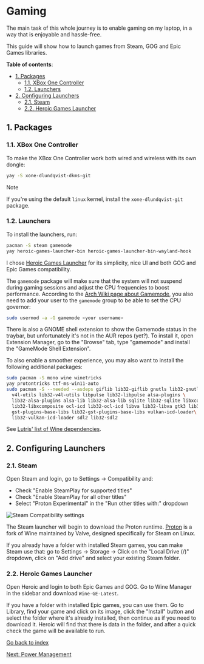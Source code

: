 # Gaming

The main task of this whole journey is to enable gaming on my laptop, in a way
that is enjoyable and hassle-free.

This guide will show how to launch games from Steam, GOG and Epic Games libraries.

**Table of contents**:

<!-- TOC -->
- [1. Packages](#1-packages)
  - [1.1. XBox One Controller](#11-xbox-one-controller)
  - [1.2. Launchers](#12-launchers)
- [2. Configuring Launchers](#2-configuring-launchers)
  - [2.1. Steam](#21-steam)
  - [2.2. Heroic Games Launcher](#22-heroic-games-launcher)
<!-- /TOC -->

## 1. Packages

### 1.1. XBox One Controller

To make the XBox One Controller work both wired and wireless with its own dongle:

```bash
yay -S xone-dlundqvist-dkms-git
```

> [!NOTE]
>
> If you're using the default `linux` kernel, install the `xone-dlundqvist-git`
>package.

### 1.2. Launchers

To install the launchers, run:

```bash
pacman -S steam gamemode
yay heroic-games-launcher-bin heroic-games-launcher-bin-wayland-hook
```

I chose [Heroic Games Launcher](https://github.com/Heroic-Games-Launcher/HeroicGamesLauncher)
for its simplicity, nice UI and both GOG and Epic Games compatibility.

The `gamemode` package will make sure that the system will not suspend
during gaming sessions and adjust the CPU frequencies to boost performance.
According to the [Arch Wiki page about Gamemode](https://wiki.archlinux.org/title/Gamemode),
you also need to add your user to the `gamemode` group to be able to set
the CPU governor:

```bash
sudo usermod -a -G gamemode <your username>
```

There is also a GNOME shell extension to show the Gamemode
status in the traybar, but unfortunately it's not in the AUR repos (yet?).
To install it, open Extension Manager, go to the "Browse" tab, type "gamemode"
and install the "GameMode Shell Extension".

To also enable a smoother experience, you may also want to install the following
additional packages:

<!-- TODO -->
<!-- https://aur.archlinux.org/packages/wine-staging-wow64 -->

```bash
sudo pacman -S mono wine winetricks
yay protontricks ttf-ms-win11-auto
sudo pacman -S --needed --asdeps giflib lib32-giflib gnutls lib32-gnutls
  v4l-utils lib32-v4l-utils libpulse lib32-libpulse alsa-plugins \
  lib32-alsa-plugins alsa-lib lib32-alsa-lib sqlite lib32-sqlite libxcomposite \
  lib32-libxcomposite ocl-icd lib32-ocl-icd libva lib32-libva gtk3 lib32-gtk3 \
  gst-plugins-base-libs lib32-gst-plugins-base-libs vulkan-icd-loader\
  lib32-vulkan-icd-loader sdl2 lib32-sdl2
```

See [Lutris' list of Wine dependencies](https://github.com/lutris/docs/blob/master/WineDependencies.md#archendeavourosmanjaroother-arch-derivatives).

## 2. Configuring Launchers

### 2.1. Steam

Open Steam and login, go to Settings -> Compatibility and:

- Check "Enable SteamPlay for supported titles"
- Check "Enable SteamPlay for all other titles"
- Select "Proton Experimental" in the "Run other titles with:" dropdown

![Steam Compatibility settings](images/steam-compatibility.png)

The Steam launcher will begin to download the Proton runtime. [Proton](https://github.com/ValveSoftware/Proton)
is a fork of Wine maintained by Valve, designed specifically for Steam on Linux.

If you already have a folder with installed Steam games, you can make Steam use that:
go to Settings -> Storage -> Click on the "Local Drive (/)" dropdown, click on
"Add drive" and select your existing Steam folder.

### 2.2. Heroic Games Launcher

Open Heroic and login to both Epic Games and GOG. Go to Wine Manager in the sidebar
and download `Wine-GE-Latest`.

If you have a folder with installed Epic games, you can use them. Go to Library,
find your game and click on its image, click the "Install" button and select the
folder where it's already installed, then continue as if you need to download it.
Heroic will find that there is data in the folder, and after a quick check
the game will be available to run.

[Go back to index](../#guides)

[Next: Power Management](../5.Power_management/)
